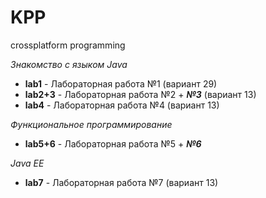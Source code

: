 # KPP
crossplatform programming

*Знакомство с языком Java*
* **lab1** - Лабораторная работа №1 (вариант 29)
* **lab2+3** - Лабораторная работа №2 + ***№3*** (вариант 13)
* **lab4** - Лабораторная работа №4 (вариант 13)

*Функциональное программирование*
* **lab5+6** - Лабораторная работа №5 + ***№6***

*Java EE*
* **lab7** - Лабораторная работа №7  (вариант 13)
